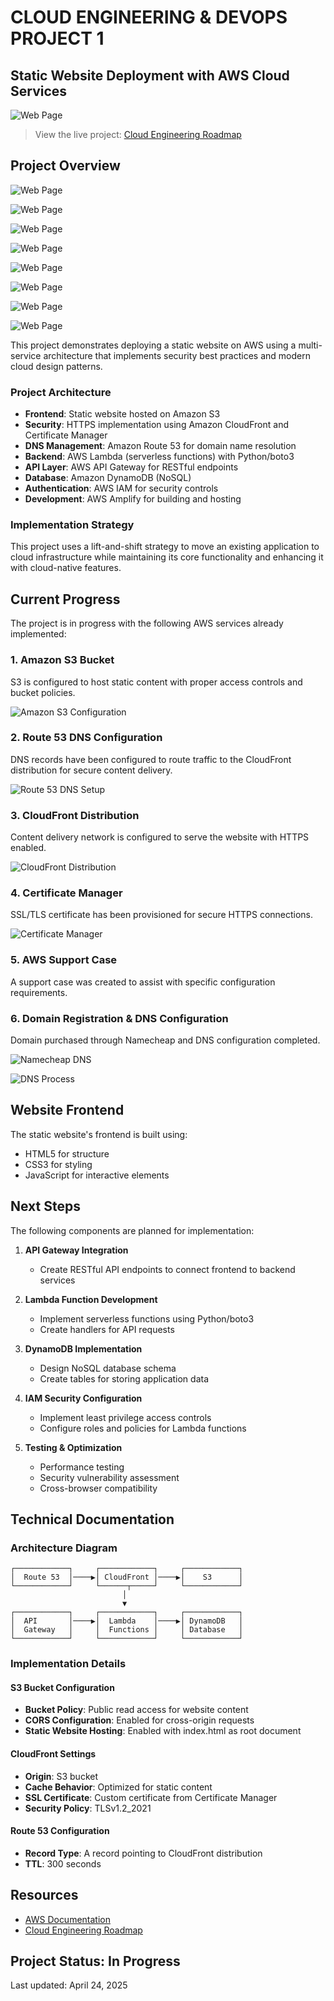 # CLOUD ENGINEERING & DEVOPS PROJECT 1

## Static Website Deployment with AWS Cloud Services

![Web Page](images/b1.png)

> View the live project: [Cloud Engineering Roadmap](https://github.com/Gymnott1/Cloud-engineering-roadmap/tree/main)

## Project Overview

![Web Page](images/b2.png)

![Web Page](images/b3.png)

![Web Page](images/b4.png)

![Web Page](images/b5.png)

![Web Page](images/b6.png)

![Web Page](images/b7.png)

![Web Page](images/b8.png)

![Web Page](images/b9.png)


This project demonstrates deploying a static website on AWS using a multi-service architecture that implements security best practices and modern cloud design patterns.

### Project Architecture

- **Frontend**: Static website hosted on Amazon S3
- **Security**: HTTPS implementation using Amazon CloudFront and Certificate Manager
- **DNS Management**: Amazon Route 53 for domain name resolution
- **Backend**: AWS Lambda (serverless functions) with Python/boto3
- **API Layer**: AWS API Gateway for RESTful endpoints
- **Database**: Amazon DynamoDB (NoSQL)
- **Authentication**: AWS IAM for security controls
- **Development**: AWS Amplify for building and hosting

### Implementation Strategy

This project uses a lift-and-shift strategy to move an existing application to cloud infrastructure while maintaining its core functionality and enhancing it with cloud-native features.

## Current Progress

The project is in progress with the following AWS services already implemented:

### 1. Amazon S3 Bucket

S3 is configured to host static content with proper access controls and bucket policies.

![Amazon S3 Configuration](images/amazons3.png)

### 2. Route 53 DNS Configuration

DNS records have been configured to route traffic to the CloudFront distribution for secure content delivery.

![Route 53 DNS Setup](images/route53dns.png)

### 3. CloudFront Distribution

Content delivery network is configured to serve the website with HTTPS enabled.

![CloudFront Distribution](images/cloudfrontdistribution.png)

### 4. Certificate Manager

SSL/TLS certificate has been provisioned for secure HTTPS connections.

![Certificate Manager](images/certificate%20manager.png)

### 5. AWS Support Case

A support case was created to assist with specific configuration requirements.

### 6. Domain Registration & DNS Configuration

Domain purchased through Namecheap and DNS configuration completed.

![Namecheap DNS](images/namecheepnds.png)

![DNS Process](images/dnsprocess.png)

## Website Frontend

The static website's frontend is built using:
- HTML5 for structure
- CSS3 for styling
- JavaScript for interactive elements

## Next Steps

The following components are planned for implementation:

1. **API Gateway Integration**
   - Create RESTful API endpoints to connect frontend to backend services

2. **Lambda Function Development**
   - Implement serverless functions using Python/boto3
   - Create handlers for API requests

3. **DynamoDB Implementation**
   - Design NoSQL database schema
   - Create tables for storing application data

4. **IAM Security Configuration**
   - Implement least privilege access controls
   - Configure roles and policies for Lambda functions

5. **Testing & Optimization**
   - Performance testing
   - Security vulnerability assessment
   - Cross-browser compatibility

## Technical Documentation

### Architecture Diagram

```
┌────────────┐     ┌────────────┐     ┌────────────┐
│  Route 53  │────▶│ CloudFront │────▶│    S3      │
└────────────┘     └──────┬─────┘     └────────────┘
                         │
                         ▼
┌────────────┐     ┌────────────┐     ┌────────────┐
│  API       │────▶│  Lambda    │────▶│ DynamoDB   │
│  Gateway   │     │  Functions │     │ Database   │
└────────────┘     └────────────┘     └────────────┘
```

### Implementation Details

#### S3 Bucket Configuration
- **Bucket Policy**: Public read access for website content
- **CORS Configuration**: Enabled for cross-origin requests
- **Static Website Hosting**: Enabled with index.html as root document

#### CloudFront Settings
- **Origin**: S3 bucket
- **Cache Behavior**: Optimized for static content
- **SSL Certificate**: Custom certificate from Certificate Manager
- **Security Policy**: TLSv1.2_2021

#### Route 53 Configuration
- **Record Type**: A record pointing to CloudFront distribution
- **TTL**: 300 seconds

## Resources

- [AWS Documentation](https://docs.aws.amazon.com/)
- [Cloud Engineering Roadmap](https://github.com/Gymnott1/Cloud-engineering-roadmap/tree/main)

## Project Status: In Progress

Last updated: April 24, 2025